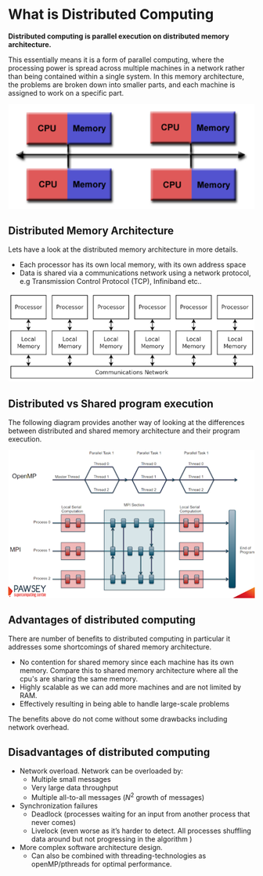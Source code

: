 # What is Distributed Computing

**Distributed computing is parallel execution on distributed memory architecture.**

This essentially means it is a form of parallel computing, where the processing power is spread across multiple machines in a network rather than being contained within a single system. In this memory architecture, the problems are broken down into smaller parts, and each machine is assigned to work on a specific part.

![distributed memory architecture](imgs/distributed_memory_architecture.png)

## Distributed Memory Architecture

Lets have a look at the distributed memory architecture in more details.

- Each processor has its own local memory, with its own address space
- Data is shared via a communications network using a network protocol, e.g Transmission Control Protocol (TCP), Infiniband etc..

![Distributed Memory Architecture](imgs/distributed_memory_architecture_2.png)

## Distributed vs Shared program execution

The following diagram provides another way of looking at the differences between distributed and shared memory architecture and their program execution.

![Distributed vs Shared](imgs/distributed_vs_shared.png)

## Advantages of distributed computing

There are number of benefits to distributed computing in particular it addresses some shortcomings of shared memory architecture.

- No contention for shared memory since each machine has its own memory. Compare this to shared memory architecture where all the cpu's are sharing the same memory.
- Highly scalable as we can add more machines and are not limited by RAM.
- Effectively resulting in being able to handle large-scale problems

The benefits above do not come without some drawbacks including network overhead.

## Disadvantages of distributed computing

- Network overload. Network can be overloaded by:
  - Multiple small messages
  - Very large data throughput
  - Multiple all-to-all messages ($N^2$ growth of messages)
- Synchronization failures
  - Deadlock (processes waiting for an input from another process that never comes)
  - Livelock (even worse as it’s harder to detect. All processes shuffling data around but not progressing in the algorithm )
- More complex software architecture design.
  - Can also be combined with threading-technologies as openMP/pthreads for optimal performance.
